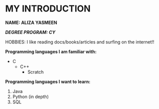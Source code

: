 # MY INTRODUCTION

**NAME: ALIZA YASMEEN**


***DEGREE PROGRAM: CY***

HOBBIES: I like reading docs/books/articles and surfing on the internet!!

**Programming languages I am familiar with:**
+ C
  * C++
    - Scratch
    
**Programming languages I want to learn:**
1. Java
2. Python (in depth)
3. SQL 
